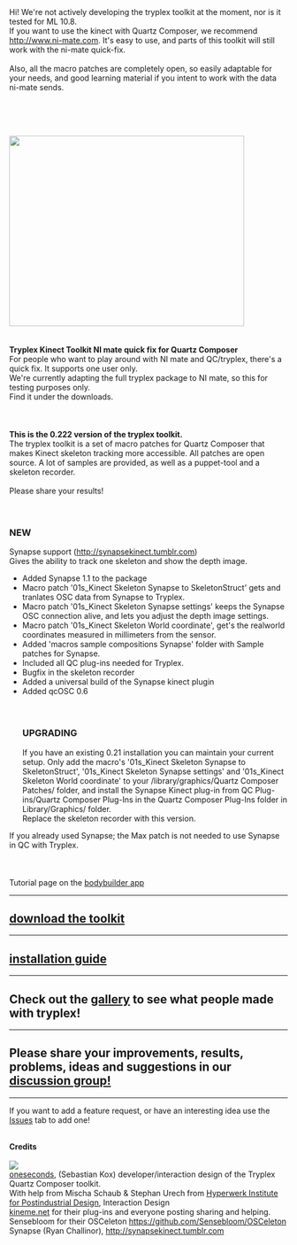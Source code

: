 <br><br>
Hi! We're not actively developing the tryplex toolkit at the moment, nor is it tested for ML 10.8.<br>
If you want to use the kinect with Quartz Composer, we recommend <a href='http://www.ni-mate.com'>http://www.ni-mate.com</a>. It's easy to use, and parts of this toolkit will still work with the ni-mate quick-fix.<br><br>
Also, all the macro patches are completely open, so easily adaptable for your needs, and good learning material if you intent to work with the data ni-mate sends.<br><br>

<br><br>

<a href='http://www.youtube.com/watch?feature=player_embedded&v=nWiKojvULcA' target='_blank'><img src='http://img.youtube.com/vi/nWiKojvULcA/0.jpg' width='425' height=344 /></a><br>
<br><br>
<b>Tryplex Kinect Toolkit NI mate quick fix for Quartz Composer</b><br>
For people who want to play around with NI mate and QC/tryplex, there's a quick fix. It supports one user only.<br>
We're currently adapting the full tryplex package to NI mate, so this for testing purposes only.<br>
Find it under the downloads.<br>
<br>
<br><br>
<b>This is the 0.222 version of the tryplex toolkit.</b><br>
The tryplex toolkit is a set of macro patches for Quartz Composer that makes Kinect skeleton tracking more accessible. All patches are open source. A lot of samples are provided, as well as a puppet-tool and a skeleton recorder.<br><br>
Please share your results!<br>
<br><br>
<h3>NEW</h3>
Synapse support (<a href='http://synapsekinect.tumblr.com'>http://synapsekinect.tumblr.com</a>)<br>
Gives the ability to track one skeleton and show the depth image.<br>
<ul><li>Added Synapse 1.1 to the package<br>
</li><li>Macro patch '01s_Kinect Skeleton Synapse to SkeletonStruct' gets and tranlates OSC data from Synapse to Tryplex.<br>
</li><li>Macro patch '01s_Kinect Skeleton Synapse settings' keeps the Synapse OSC connection alive, and lets you adjust  the depth image settings.<br>
</li><li>Macro patch '01s_Kinect Skeleton World coordinate', get's the realworld coordinates measured in millimeters from the sensor.<br>
</li><li>Added 'macros sample compositions Synapse' folder with Sample patches for Synapse.<br>
</li><li>Included all QC plug-ins needed for Tryplex.<br>
</li><li>Bugfix in the skeleton recorder<br>
</li><li>Added a universal build of the Synapse kinect plugin<br>
</li><li>Added qcOSC 0.6<br>
<br><br>
<h3>UPGRADING</h3>
If you have an existing 0.21 installation you can maintain your current setup. Only add the macro's  '01s_Kinect Skeleton Synapse to SkeletonStruct', '01s_Kinect Skeleton Synapse settings' and '01s_Kinect Skeleton World coordinate' to your /library/graphics/Quartz Composer Patches/ folder, and install the Synapse Kinect plug-in from QC Plug-ins/Quartz Composer Plug-Ins in the Quartz Composer Plug-Ins folder in Library/Graphics/ folder.<br>
Replace the skeleton recorder with this version.</li></ul>

If you already used Synapse; the Max patch is not needed to use Synapse in QC with Tryplex.<br>
<br>
<br><br>
Tutorial page on the <a href='bodybuilder.md'>bodybuilder app</a>
<hr />
<h2><b><a href='http://code.google.com/p/tryplex/downloads'>download the toolkit</a></h2>
<hr />
<h2><a href='Installation.md'>installation guide</a></h2>
<hr />
<h2>Check out the <a href='Gallery.md'>gallery</a> to see what people made with tryplex!</h2>
<hr />
<h2>Please share your improvements, results, problems, ideas and suggestions in our</b> <a href='http://groups.google.com/group/tryplex-toolkit'>discussion group!</a></h2>
<hr />

If you want to add a feature request, or have an interesting idea use the <a href='http://code.google.com/p/tryplex/issues/list'>Issues</a> tab to add one!<br /><br />

<b>Credits</b><br /><br />
<a href='http://www.oneseconds.com'><img src='http://www.oneseconds.com/assets/site_images/oneseconds_logo_small.gif' /></a><br><a href='http://www.oneseconds.com/'>oneseconds</a>, (Sebastian Kox) developer/interaction design of the Tryplex Quartz Composer toolkit.<br />
With help from Mischa Schaub & Stephan Urech from <a href='http://hyperwerk.ch/'> Hyperwerk Institute for Postindustrial Design</a>, Interaction Design<br />
<a href='http://www.kineme.net/'>kineme.net</a> for their plug-ins and everyone posting sharing and helping.<br />
Sensebloom for their OSCeleton <a href='https://github.com/Sensebloom/OSCeleton'>https://github.com/Sensebloom/OSCeleton</a><br />
Synapse (Ryan Challinor), <a href='http://synapsekinect.tumblr.com'>http://synapsekinect.tumblr.com</a><br />